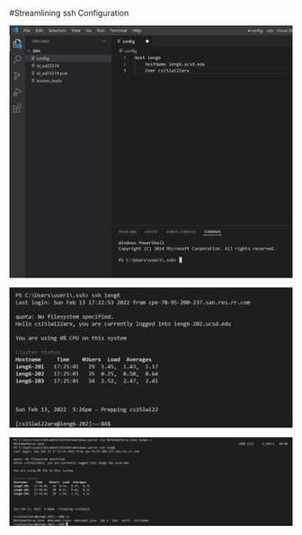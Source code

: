 #Streamlining ssh Configuration

![image](configfile.jpg)

![image](sshLogin.jpg)

![image](scpieng6.jpg)
